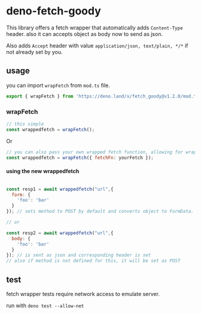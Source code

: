# deno-fetch-goody

This library offers a fetch wrapper that automatically adds `Content-Type` header. also it can accepts object as body now to send as json.

Also adds `Accept` header with value `application/json, text/plain, */*` if not already set by you.

## usage

you can import `wrapFetch` from `mod.ts` file.

```js
export { wrapFetch } from 'https://deno.land/x/fetch_goody@v1.2.0/mod.ts';
```

### wrapFetch

```js
// this simple
const wrappedfetch = wrapFetch();
```

Or

```js
// you can also pass your own wrapped fetch function, allowing for wrapping fetch multiple times
const wrappedfetch = wrapFetch({ fetchFn: yourFetch });
```

#### using the new wrappedfetch

```js

const resp1 = await wrappedfetch("url",{
  form: {
    'foo': 'bar'
  }
}); // sets method to POST by default and converts object to FormData.

// or 

const resp2 = await wrappedfetch("url",{
  body: {
    'foo': 'bar'
  }
}); // is sent as json and corresponding header is set
// also if method is not defined for this, it will be set as POST
```

## test

fetch wrapper tests require network access to emulate server.

run with `deno test --allow-net`

